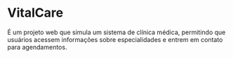 # VitalCare

É um projeto web que simula um sistema de clínica médica, permitindo que usuários acessem informações sobre especialidades e entrem em contato para agendamentos.
 
